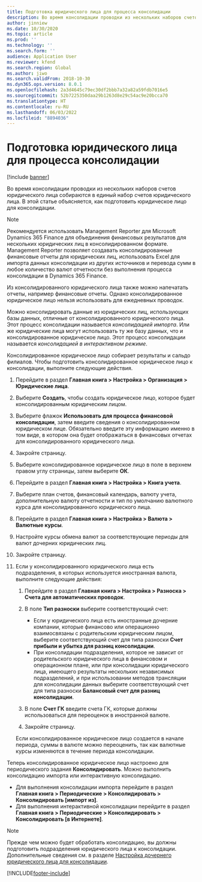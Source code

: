 ```yaml
---
title: Подготовка юридического лица для процесса консолидации
description: Во время консолидации проводки из нескольких наборов счетов юридического лица собираются в единый набор счетов юридического лица. В этой статье объясняется, как подготовить юридическое лицо для консолидации.
author: jinniew
ms.date: 10/30/2020
ms.topic: article
ms.prod: ''
ms.technology: ''
ms.search.form: ''
audience: Application User
ms.reviewer: kfend
ms.search.region: Global
ms.author: jiwo
ms.search.validFrom: 2018-10-30
ms.dyn365.ops.version: 8.0.1
ms.openlocfilehash: 2a3d4645c79ec30df2bbb7a32a82a59fdb7016e5
ms.sourcegitcommit: 52b7225350daa29b1263d8e29c54ac9e20bcca70
ms.translationtype: HT
ms.contentlocale: ru-RU
ms.lasthandoff: 06/03/2022
ms.locfileid: "8894036"
---
```

# <a name="prepare-a-legal-entity-for-the-consolidation-process"></a>Подготовка юридического лица для процесса консолидации

[!include [banner](../includes/banner.md)]

Во время консолидации проводки из нескольких наборов счетов юридического лица собираются в единый набор счетов юридического лица. В этой статье объясняется, как подготовить юридическое лицо для консолидации.

> [!NOTE]
> Рекомендуется использовать Management Reporter для Microsoft Dynamics 365 Finance для объединения финансовых результатов для нескольких юридических лиц в консолидированном формате. Management Reporter позволяет создавать консолидированные финансовые отчеты для юридических лиц, использовать Excel для импорта данных консолидации из других источников и перевода сумм в любое количество валют отчетности без выполнения процесса консолидации в Dynamics 365 Finance.

Из консолидированного юридического лица также можно напечатать отчеты, например финансовые отчеты. Однако консолидированное юридическое лицо нельзя использовать для ежедневных проводок.

Можно консолидировать данные из юридических лиц, использующих базы данных, отличные от консолидированного юридического лица. Этот процесс консолидации называется *консолидацией импорта*. Или же юридические лица могут использовать ту же базу данных, что и консолидированное юридическое лицо. Этот процесс консолидации называется *консолидацией в интерактивном режиме*.

Консолидированное юридическое лицо собирает результаты и сальдо филиалов. Чтобы подготовить консолидированное юридическое лицо к консолидации, выполните следующие действия.

1. Перейдите в раздел **Главная книга \> Настройка \> Организация \> Юридические лица**.
2. Выберите **Создать**, чтобы создать юридическое лицо, которое будет консолидированным юридическим лицом.
3. Выберите флажок **Использовать для процесса финансовой консолидации**, затем введите сведения о консолидированном юридическом лице. Обязательно введите эту информацию именно в том виде, в котором она будет отображаться в финансовых отчетах для консолидированного юридического лица.
4. Закройте страницу.
5. Выберите консолидированное юридическое лицо в поле в верхнем правом углу страницы, затем выберите **ОК**.
6. Перейдите в раздел **Главная книга \> Настройка \> Книга учета**.
7. Выберите план счетов, финансовый календарь, валюту учета, дополнительную валюту отчетности и тип по умолчанию валютного курса для консолидированного юридического лица. 
8. Перейдите в раздел **Главная книга \> Настройка \> Валюта \> Валютные курсы**.
9. Настройте курсы обмена валют за соответствующие периоды для валют дочерних юридических лиц.
10. Закройте страницу.
11. Если у консолидированного юридического лица есть подразделения, в которых используется иностранная валюта, выполните следующие действия:

    1. Перейдите в раздел **Главная книга \> Настройка \> Разноска \> Счета для автоматических проводок**.
    2. В поле **Тип разноски** выберите соответствующий счет:

        - Если у юридического лица есть иностранные дочерние компании, которые финансово или операционно взаимосвязаны с родительским юридическим лицом, выберите соответствующий счет для типа разноски **Счет прибыли и убытка для разниц консолидации**.
        - При консолидации подразделения, которое не зависит от родительского юридического лица в финансовом и операционном плане, или при консолидации юридического лица, имеющего результаты нескольких независимых подразделений, и при использовании методов трансляции для консолидации данных выберите соответствующий счет для типа разноски **Балансовый счет для разниц консолидации**.

    3. В поле **Счет ГК** введите счета ГК, которые должны использоваться для переоценок в иностранной валюте.
    4. Закройте страницу.

    Если консолидированное юридическое лицо создается в начале периода, суммы в валюте можно переоценить, так как валютные курсы изменяются в течение периода консолидации.

Теперь консолидированное юридическое лицо настроено для периодического задания **Консолидировать**. Можно выполнить консолидацию импорта или интерактивную консолидацию.

- Для выполнения консолидации импорта перейдите в раздел **Главная книга \> Периодические \> Консолидировать \> Консолидировать \[импорт из\]**.
- Для выполнения интерактивной консолидации перейдите в раздел **Главная книга \> Периодические \> Консолидировать \> Консолидировать \[в Интернете\]**.

> [!NOTE]
> Прежде чем можно будет обработать консолидацию, вы должны подготовить подразделения юридического лица к консолидации. Дополнительные сведения см. в разделе [Настройка дочернего юридического лица для консолидации](set-up-subsidiary-company-for-consolidation.md).


[!INCLUDE[footer-include](../../includes/footer-banner.md)]
